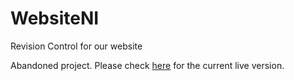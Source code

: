 # WebsiteNI
Revision Control for our website

Abandoned project. Please check [here](https://github.com/NIAEFEUP/Website-NIAEFEUP) for the current live version.
